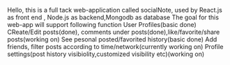 
Hello, this is a full tack web-application called socialNote, used by React.js as front end , Node.js as backend,Mongodb as database
The goal for this web-app will support following function
  User Profiles(basic done)
  CReate/Edit posts(done), comments under posts(done),like/favorite/share posts(working on)
  See pesonal posted/favorited history(basic done)
  Add friends, filter posts according to time/network(currently working on)
  Profile settings(post history visibiolity,customized visibility etc)(working on)
